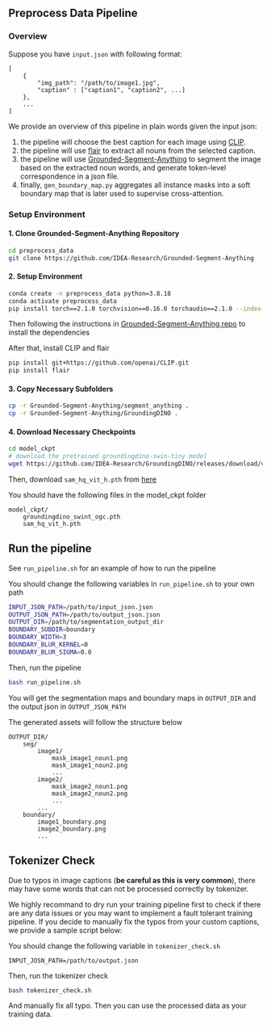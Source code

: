 
## Preprocess Data Pipeline

### Overview

Suppose you have `input.json` with following format:
```
[
    {
        "img_path": "/path/to/image1.jpg",
        "caption" : ["caption1", "caption2", ...]
    },
    ...
]
```

We provide an overview of this pipeline in plain words given the input json:
1. the pipeline will choose the best caption for each image using [CLIP](https://github.com/openai/CLIP).
2. the pipeline will use [flair](https://github.com/flairNLP/flair) to extract all nouns from the selected caption.
3. the pipeline will use [Grounded-Segment-Anything](https://github.com/IDEA-Research/Grounded-Segment-Anything) to segment the image based on the extracted noun words, and generate token-level correspondence in a json file.
4. finally, `gen_boundary_map.py` aggregates all instance masks into a soft boundary map that is later used to supervise cross-attention.

### Setup Environment

#### 1.  Clone Grounded-Segment-Anything Repository

```bash
cd preprocess_data
git clone https://github.com/IDEA-Research/Grounded-Segment-Anything
```

#### 2. Setup Environment
```bash
conda create -n preprocess_data python=3.8.18
conda activate preprocess_data
pip install torch==2.1.0 torchvision==0.16.0 torchaudio==2.1.0 --index-url https://download.pytorch.org/whl/cu118
```
Then following the instructions in [Grounded-Segment-Anything repo](https://github.com/IDEA-Research/Grounded-Segment-Anything) to install the dependencies

After that, install CLIP and flair
```bash
pip install git+https://github.com/openai/CLIP.git
pip install flair
```

#### 3. Copy Necessary Subfolders
```bash
cp -r Grounded-Segment-Anything/segment_anything .
cp -r Grounded-Segment-Anything/GroundingDINO .
```

#### 4. Download Necessary Checkpoints

```bash
cd model_ckpt
# download the pretrained groundingdino-swin-tiny model
wget https://github.com/IDEA-Research/GroundingDINO/releases/download/v0.1.0-alpha/groundingdino_swint_ogc.pth
```
Then, download `sam_hq_vit_h.pth` from [here](https://github.com/SysCV/sam-hq#model-checkpoints)


You should have the following files in the model_ckpt folder
```
model_ckpt/
    groundingdino_swint_ogc.pth
    sam_hq_vit_h.pth
```

## Run the pipeline

See `run_pipeline.sh` for an example of how to run the pipeline

You should change the following variables in `run_pipeline.sh` to your own path
```bash
INPUT_JSON_PATH=/path/to/input_json.json
OUTPUT_JSON_PATH=/path/to/output_json.json
OUTPUT_DIR=/path/to/segmentation_output_dir
BOUNDARY_SUBDIR=boundary
BOUNDARY_WIDTH=3
BOUNDARY_BLUR_KERNEL=0
BOUNDARY_BLUR_SIGMA=0.0
```

Then, run the pipeline
```bash
bash run_pipeline.sh
```

You will get the segmentation maps and boundary maps in `OUTPUT_DIR` and the output json in `OUTPUT_JSON_PATH`

The generated assets will follow the structure below
```
OUTPUT_DIR/
    seg/
        image1/
            mask_image1_noun1.png
            mask_image1_noun2.png
            ...
        image2/
            mask_image2_noun1.png
            mask_image2_noun2.png
            ...
        ...
    boundary/
        image1_boundary.png
        image2_boundary.png
        ...
```

## Tokenizer Check

Due to typos in image captions (**be careful as this is very common**), there may have some words that can not be processed correctly by tokenizer.

We highly recommand to dry run your training pipeline first to check if there are any data issues or you may want to implement a fault tolerant training pipeline. If you decide to manually fix the typos from your custom captions, we provide a sample script below:

You should change the following variable in `tokenizer_check.sh`
```
INPUT_JOSN_PATH=/path/to/output.json
```

Then, run the tokenizer check
```bash
bash tokenizer_check.sh
```

And manually fix all typo. Then you can use the processed data as your training data.

